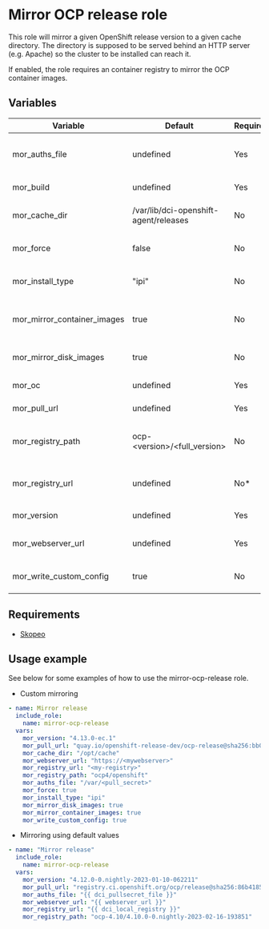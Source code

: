 # Mirror OCP release role

This role will mirror a given OpenShift release version to a given cache directory.  The directory is supposed to be served behind an HTTP server (e.g. Apache) so the cluster to be installed can reach it.

If enabled, the role requires an container registry to mirror the OCP container images.

## Variables

| Variable                     | Default                               | Required | Description                                                                                    |
| ---------------------------- | ------------------------------------- | -------- | ---------------------------------------------------------------------------------------------- |
| mor_auths_file               | undefined                             | Yes      | Path to the authentication file used for container registries e.g. $HOME/.docker/config.json   |
| mor_build                    | undefined                             | Yes      | Build type (nightly, ga, dev, rc)                                                              |
| mor_cache_dir                | /var/lib/dci-openshift-agent/releases | No       | Base directory that will hold the OCP version binaries and OS images                           |
| mor_force                    | false                                 | No       | If passed as true, the role will re-download all the OCP release resources                     |
| mor_install_type             | "ipi"                                 | No       | Mirrors image required for the install type (ipi, acm, assisted, sno, upi, vsphere)            |
| mor_mirror_container_images  | true                                  | No       | Mirror all container images from upstream container registries to the provided registry        |
| mor_mirror_disk_images       | true                                  | No       | Download all disk images depending on which install type                                       |
| mor_oc                       | undefined                             | Yes      | Path to the oc binary (stable is recommended).                                                 |
| mor_pull_url                 | undefined                             | Yes      | The ocp release image URL for the release                                                      |
| mor_registry_path            | ocp-\<version>/\<full_version\>       | No       | Repository to mirror release images. For example: ocp-4.10/4.10.0-0.nightly-2023-02-16-193851  |
| mor_registry_url             | undefined                             | No*      | Required when `mor_mirror_container_images` is True. Registry to mirror the release images to  |
| mor_version                  | undefined                             | Yes      | An OpenShift version number e.g. 4.10.45                                                       |
| mor_webserver_url            | undefined                             | Yes      | URL of the web server where the installation artifact are stored                               |
| mor_write_custom_config      | true                                  | No       | Writes the OCP configuration files and sets the custom URL facts                               |

## Requirements

- [Skopeo](https://github.com/containers/skopeo/blob/main/install.md)

## Usage example

See below for some examples of how to use the mirror-ocp-release role.

* Custom mirroring
```yaml
- name: Mirror release
  include_role:
    name: mirror-ocp-release
  vars:
    mor_version: "4.13.0-ec.1"
    mor_pull_url: "quay.io/openshift-release-dev/ocp-release@sha256:bb0d79219a876d87e994149c835033f8dcbf3433505a44a9e7e871b1b816b760"
    mor_cache_dir: "/opt/cache"
    mor_webserver_url: "https://<mywebserver>"
    mor_registry_url: "<my-registry>"
    mor_registry_path: "ocp4/openshift"
    mor_auths_file: "/var/<pull_secret>"
    mor_force: true
    mor_install_type: "ipi"
    mor_mirror_disk_images: true
    mor_mirror_container_images: true
    mor_write_custom_config: true
```

* Mirroring using default values
```yaml
- name: "Mirror release"
  include_role:
    name: mirror-ocp-release
  vars:
    mor_version: "4.12.0-0.nightly-2023-01-10-062211"
    mor_pull_url: "registry.ci.openshift.org/ocp/release@sha256:86b4185571e403a9bfcf82c4b363c4aaa41751976e60c1c10d1961e4b67ed9ab"
    mor_auths_file: "{{ dci_pullsecret_file }}"
    mor_webserver_url: "{{ webserver_url }}"
    mor_registry_url: "{{ dci_local_registry }}"
    mor_registry_path: "ocp-4.10/4.10.0-0.nightly-2023-02-16-193851"
```
